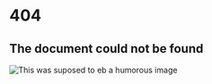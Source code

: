 # 404 
## The document could not be found

![This was suposed to eb a humorous image][GIF]

[GIF]: http://d27v5ywnabe2gx.cloudfront.net/doodles/54d695aee3a318225b469cc7/image.png
